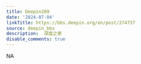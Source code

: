 ```yaml
---
title: Deepin209
date: '2024-07-04'
linkTitle: https://bbs.deepin.org/en/post/274737
source: deepin_bbs
description:  深度之家 
disable_comments: true
---
```

NA
